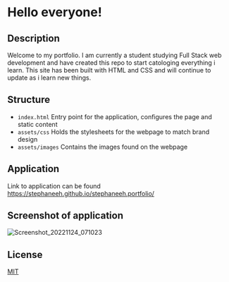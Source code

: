 # Hello everyone!
## Description

Welcome to my portfolio. I am currently a student studying Full Stack web development and have created this repo to start catologing everything i learn. This site has been built with HTML and CSS and will continue to update as i learn new things.

## Structure

- `index.html` Entry point for the application, configures the page and static content
- `assets/css` Holds the stylesheets for the webpage to match brand design
- `assets/images` Contains the images found on the webpage

## Application

Link to application can be found https://stephaneeh.github.io/stephaneeh.portfolio/

## Screenshot of application

![Screenshot_20221124_071023](https://user-images.githubusercontent.com/28996399/203743516-e26dd5e0-7cfa-4c2a-9fbb-b8e145d7a1b8.png)

## License
[MIT](LICENSE)
